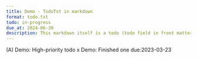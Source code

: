 ```yaml
---
title: Demo - TodoTxt in markdown
format: todo.txt
todo: in-progress
due_at: 2024-06-30
description: This markdown itself is a todo (todo field in front matter). It also contains todo.txt as a content.
---
```

(A) Demo: High-priority todo
x Demo: Finished one due:2023-03-23
